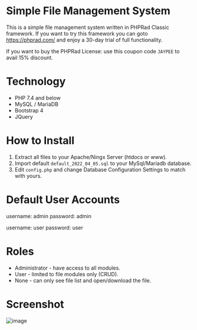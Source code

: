 # Simple File Management System

This is a simple file management system written in PHPRad Classic framework. If you want to try this framework you can goto https://phprad.com/ and enjoy a 30-day trial of full functionality.

If you want to buy the PHPRad License: use this coupon code `JAYPEE` to avail 15% discount.

# Technology

- PHP 7.4 and below
- MySQL / MariaDB
- Bootstrap 4
- JQuery

# How to Install

1. Extract all files to your Apache/Ningx Server (htdocs or www).
2. Import default `default_2022_04_05.sql` to your MySql/Mariadb database.
3. Edit `config.php` and change Database Configuration Settings to match with yours.

# Default User Accounts

username: admin
password: admin

username: user
password: user

# Roles

- Administrator - have access to all modules.
- User - limited to file modules only (CRUD).
- None - can only see file list and open/download the file.

# Screenshot

![image](https://user-images.githubusercontent.com/44026745/166629638-9bcb5f80-3181-4832-bb2d-f2a209770fbc.png)


